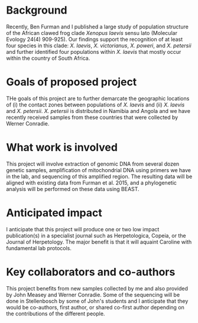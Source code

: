 # Background

Recently, Ben Furman and I published a large study of population structure of the African clawed frog clade *Xenopus laevis* sensu lato (Molecular Evology 24(4) 909-925).  Our findings support the recognition of at least four species in this clade: *X. laevis*, *X. victorianus*, *X. poweri*, and *X. petersii* and further identified four populations within *X. laevis* that mostly occur within the country of South Africa.

# Goals of proposed project
THe goals of this project are to further demarcate the geographic locations of (i) the contact zones between populations of *X. laevis* and (ii) *X. laevis* and *X. petersii*. *X. petersii* is distributed in Namibia and Angola and we have recently received samples from these countries that were collected by Werner Conradie.

# What work is involved
This project will involve extraction of genomic DNA from several dozen genetic samples, amplification of mitochondrial DNA using primers we have in the lab, and sequencing of this amplified region.  The resulting data will be aligned with existing data from Furman et al. 2015, and a phylogenetic analysis will be performed on these data using BEAST.

# Anticipated impact
I anticipate that this project will produce one or two low impact publication(s) in a specialist journal such as Herpetologica, Copeia, or the Journal of Herpetology.  The major benefit is that it will aquaint Caroline with fundamental lab protocols.

# Key collaborators and co-authors
This project benefits from new samples collected by me and also provided by John Measey and Werner Conradie.  Some of the sequencing will be done in Stellenbosch by some of John's students and I anticipate that they would be co-authors, first author, or shared co-first author depending on the contributions of the different people.

